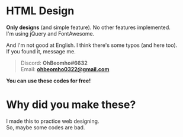 # HTML Design

**Only designs** (and simple feature). No other features implemented.  
I'm using jQuery and FontAwesome.  
  
And I'm not good at English. I think there's some typos (and here too).  
If you found it, message me.  
> Discord: **OhBeomho#6632**  
> Email: **ohbeomho0322@gmail.com**  
  
**You can use these codes for free!**

# Why did you make these?

I made this to practice web designing.  
So, maybe some codes are bad.
